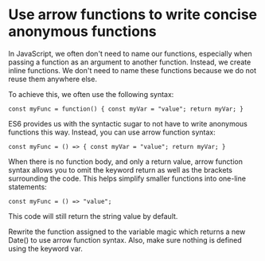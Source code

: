 # Use arrow functions to write concise anonymous functions

In JavaScript, we often don't need to name our functions, especially when passing a function as an argument to another function. Instead, we create inline functions. We don't need to name these functions because we do not reuse them anywhere else.

To achieve this, we often use the following syntax:

`const myFunc = function() {
  const myVar = "value";
  return myVar;
}`

ES6 provides us with the syntactic sugar to not have to write anonymous functions this way. Instead, you can use arrow function syntax:

`const myFunc = () => {
  const myVar = "value";
  return myVar;
}`

When there is no function body, and only a return value, arrow function syntax allows you to omit the keyword return as well as the brackets surrounding the code. This helps simplify smaller functions into one-line statements:

`const myFunc = () => "value";`

This code will still return the string value by default.

Rewrite the function assigned to the variable magic which returns a new Date() to use arrow function syntax. Also, make sure nothing is defined using the keyword var.